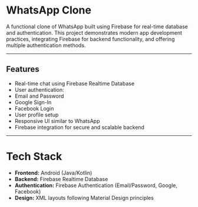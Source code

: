 # WhatsApp Clone

A functional clone of WhatsApp built using Firebase for real-time database and authentication. This project demonstrates modern app development practices, integrating Firebase for backend functionality, and offering multiple authentication methods.

---

## Features
- Real-time chat using Firebase Realtime Database
- User authentication:
- Email and Password
- Google Sign-In
- Facebook Login
- User profile setup
- Responsive UI similar to WhatsApp
- Firebase integration for secure and scalable backend

---
# Tech Stack

- **Frontend:** Android (Java/Kotlin)
- **Backend:** Firebase Realtime Database
- **Authentication:** Firebase Authentication (Email/Password, Google, Facebook)
- **Design:** XML layouts following Material Design principles
